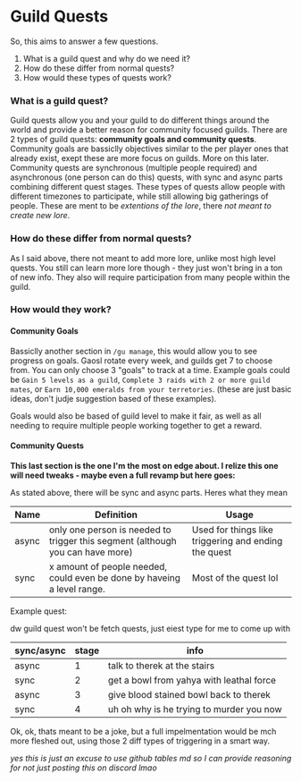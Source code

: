 # Guild Quests

So, this aims to answer a few questions. 

1. What is a guild quest and why do we need it?
2. How do these differ from normal quests?
3. How would these types of quests work?

### What is a guild quest?

Guild quests allow you and your guild to do different things around the world and provide a better reason for community focused guilds. There are 2 types of guild quests: **community goals and community quests**. Community goals are bassiclly objectives similar to the per player ones that already exist, exept these are more focus on guilds. More on this later. Community quests are synchronous (multiple people required) and asynchronous (one person can do this) quests, with sync and async parts combining different quest stages. These types of quests allow people with different timezones to participate, while still allowing big gatherings of people. These are ment to be *extentions of the lore*, there *not meant to create new lore*.

### How do these differ from normal quests?

As I said above, there not meant to add more lore, unlike most high level quests. You still can learn more lore though - they just won't bring in a ton of new info. They also will require participation from many people within the guild.

### How would they work?

#### Community Goals

Bassiclly another section in `/gu manage`, this would allow you to see progress on goals. Gaosl rotate every week, and guilds get 7 to choose from. You can only choose 3 "goals" to track at a time. Example goals could be `Gain 5 levels as a guild`, `Complete 3 raids with 2 or more guild mates`, or `Earn 10,000 emeralds from your terretories`. (these are just basic ideas, don't judje suggestion based of these examples). 

Goals would also be based of guild level to make it fair, as well as all needing to require multiple people working together to get a reward.

#### Community Quests 

**This last section is the one I'm the most on edge about. I relize this one will need tweaks - maybe even a full revamp but here goes:**

As stated above, there will be sync and async parts. Heres what they mean

| Name | Definition | Usage |
| - | - | - |
| async | only one person is needed to trigger this segment (although you can have more) | Used for things like triggering and ending the quest |
| sync | x amount of people needed, could even be done by haveing a level range. | Most of the quest lol |

Example quest: 

dw guild quest won't be fetch quests, just eiest type for me to come up with 

| sync/async | stage | info |
| - | - | - |
| async | 1 | talk to therek at the stairs |
| sync | 2 | get a bowl from yahya with leathal force |
| async | 3 | give blood stained bowl back to therek |
| sync | 4 | uh oh why is he trying to murder you now |

Ok, ok, thats meant to be a joke, but a full impelmentation would be mch more fleshed out, using those 2 diff types of triggering in a smart way.

*yes this is just an excuse to use github tables md so I can provide reasoning for not just posting this on discord lmao*

